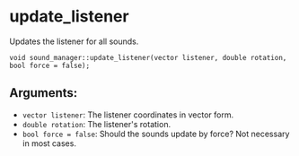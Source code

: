 # update_listener
Updates the listener for all sounds.

`void sound_manager::update_listener(vector listener, double rotation, bool force = false);`

## Arguments:
- `vector listener`: The listener coordinates in vector form.
- `double rotation`: The listener's rotation.
- `bool force = false`: Should the sounds update by force? Not necessary in most cases.
